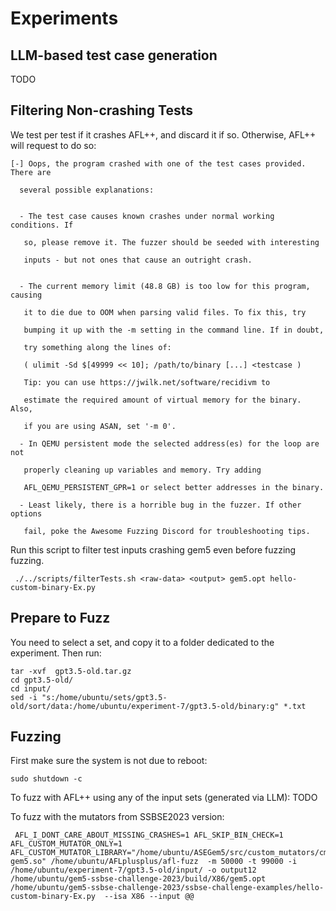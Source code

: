 # Experiments

## LLM-based test case generation

TODO

## Filtering Non-crashing Tests

We test per test if it crashes AFL++, and discard it if so. Otherwise, AFL++ will request to do so:
```
[-] Oops, the program crashed with one of the test cases provided. There are 

  several possible explanations: 

  
  - The test case causes known crashes under normal working conditions. If 

   so, please remove it. The fuzzer should be seeded with interesting 

   inputs - but not ones that cause an outright crash. 

  
  - The current memory limit (48.8 GB) is too low for this program, causing 

   it to die due to OOM when parsing valid files. To fix this, try 

   bumping it up with the -m setting in the command line. If in doubt, 

   try something along the lines of: 

   ( ulimit -Sd $[49999 << 10]; /path/to/binary [...] <testcase ) 

   Tip: you can use https://jwilk.net/software/recidivm to 

   estimate the required amount of virtual memory for the binary. Also, 

   if you are using ASAN, set '-m 0'. 

  - In QEMU persistent mode the selected address(es) for the loop are not 

   properly cleaning up variables and memory. Try adding 

   AFL_QEMU_PERSISTENT_GPR=1 or select better addresses in the binary. 

  - Least likely, there is a horrible bug in the fuzzer. If other options 

   fail, poke the Awesome Fuzzing Discord for troubleshooting tips. 
```

Run this script to filter test inputs crashing gem5 even before fuzzing fuzzing.
```
 ./../scripts/filterTests.sh <raw-data> <output> gem5.opt hello-custom-binary-Ex.py
```

## Prepare to Fuzz

You need to select a set, and copy it to a folder dedicated to the experiment. Then run:
```
tar -xvf  gpt3.5-old.tar.gz 
cd gpt3.5-old/
cd input/
sed -i "s:/home/ubuntu/sets/gpt3.5-old/sort/data:/home/ubuntu/experiment-7/gpt3.5-old/binary:g" *.txt
```

## Fuzzing
First make sure the system is not due to reboot:
```
sudo shutdown -c
```

To fuzz with AFL++ using any of the input sets (generated via LLM):
TODO

To fuzz with the mutators from SSBSE2023 version:
```
 AFL_I_DONT_CARE_ABOUT_MISSING_CRASHES=1 AFL_SKIP_BIN_CHECK=1 AFL_CUSTOM_MUTATOR_ONLY=1 AFL_CUSTOM_MUTATOR_LIBRARY="/home/ubuntu/ASEGem5/src/custom_mutators/cm-gem5.so" /home/ubuntu/AFLplusplus/afl-fuzz  -m 50000 -t 99000 -i /home/ubuntu/experiment-7/gpt3.5-old/input/ -o output12 /home/ubuntu/gem5-ssbse-challenge-2023/build/X86/gem5.opt /home/ubuntu/gem5-ssbse-challenge-2023/ssbse-challenge-examples/hello-custom-binary-Ex.py  --isa X86 --input @@
```
